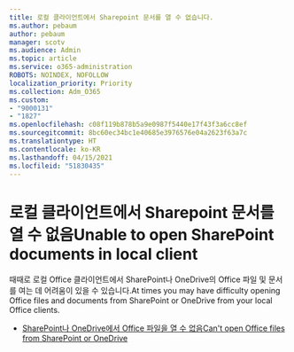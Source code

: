 ```yaml
---
title: 로컬 클라이언트에서 Sharepoint 문서를 열 수 없습니다.
ms.author: pebaum
author: pebaum
manager: scotv
ms.audience: Admin
ms.topic: article
ms.service: o365-administration
ROBOTS: NOINDEX, NOFOLLOW
localization_priority: Priority
ms.collection: Adm_O365
ms.custom:
- "9000131"
- "1827"
ms.openlocfilehash: c08f119b878b5a9e0987f5440e17f43f3a6cc8ef
ms.sourcegitcommit: 8bc60ec34bc1e40685e3976576e04a2623f63a7c
ms.translationtype: HT
ms.contentlocale: ko-KR
ms.lasthandoff: 04/15/2021
ms.locfileid: "51830435"
---
```

# <a name="unable-to-open-sharepoint-documents-in-local-client"></a><span data-ttu-id="3c52a-102">로컬 클라이언트에서 Sharepoint 문서를 열 수 없음</span><span class="sxs-lookup"><span data-stu-id="3c52a-102">Unable to open SharePoint documents in local client</span></span>

<span data-ttu-id="3c52a-103">때때로 로컬 Office 클라이언트에서 SharePoint나 OneDrive의 Office 파일 및 문서를 여는 데 어려움이 있을 수 있습니다.</span><span class="sxs-lookup"><span data-stu-id="3c52a-103">At times you may have difficulty opening Office files and documents from SharePoint or OneDrive from your local Office clients.</span></span>

- [<span data-ttu-id="3c52a-104">SharePoint나 OneDrive에서 Office 파일을 열 수 없음</span><span class="sxs-lookup"><span data-stu-id="3c52a-104">Can't open Office files from SharePoint or OneDrive</span></span>](https://docs.microsoft.com/sharepoint/troubleshoot/administration/cant-open-office-files)
